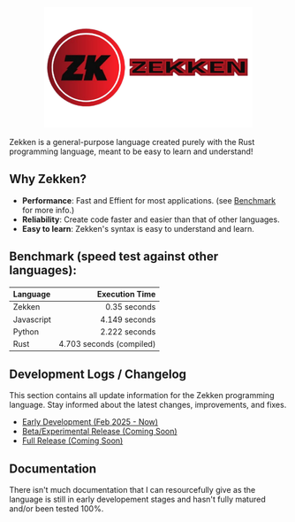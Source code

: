 <div align="center">
  <picture>
    <img src="images/Zekken_Lang_Logo.png" alt="Zekken Logo" width="75%"/>
  </picture>
</div>

Zekken is a general-purpose language created purely with the Rust programming language, meant to be easy to learn and understand!

## Why Zekken?
- **Performance**: Fast and Effient for most applications. (see [Benchmark](https://github.com/OzRAGEHarm/Zekken?tab=readme-ov-file#benchmark) for more info.)
- **Reliability**: Create code faster and easier than that of other languages.
- **Easy to learn**: Zekken's syntax is easy to understand and learn.

## Benchmark (speed test against other languages):
| Language | Execution Time |
|:---------|---------------:|
| Zekken | 0.35 seconds |
| Javascript | 4.149 seconds |
| Python | 2.222 seconds |
| Rust | 4.703 seconds (compiled) |

## Development Logs / Changelog
This section contains all update information for the Zekken programming language. Stay informed about the latest changes, improvements, and fixes.

- [Early Development (Feb 2025 - Now)](./dev-logs/early-development.md)
- [Beta/Experimental Release (Coming Soon)](./dev-logs/beta-release.md)
- [Full Release (Coming Soon)](./dev-logs/full-release.md)

## Documentation
There isn't much documentation that I can resourcefully give as the language is still in early developement stages and hasn't fully matured and/or been tested 100%.
